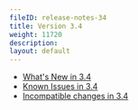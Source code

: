 ```yaml
---
fileID: release-notes-34
title: Version 3.4
weight: 11720
description: 
layout: default
---
```

- [What's New in 3.4](release-notes-new-features34)
- [Known Issues in 3.4](release-notes-known-issues34)
- [Incompatible changes in 3.4](release-notes-upgrading-changes34)
